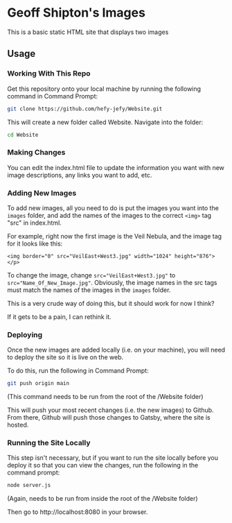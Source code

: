 # Geoff Shipton's Images

This is a basic static HTML site that displays two images

## Usage

### Working With This Repo
Get this repository onto your local machine by running the following command
in Command Prompt:

```bash
git clone https://github.com/hefy-jefy/Website.git
```
This will create a new folder called Website. Navigate into the folder:

```bash
cd Website
```

### Making Changes
You can edit the index.html file to update the information you want with new image descriptions,
any links you want to add, etc.

### Adding New Images
To add new images, all you need to do is put the images you want into the `images` folder,
and add the names of the images to the correct `<img>` tag "src" in index.html.

For example, right now the first image is the Veil Nebula, and the image tag for it looks like this:

`<img border="0" src="VeilEast+West3.jpg" width="1024" height="876"></p>`

To change the image, change `src="VeilEast+West3.jpg"` to `src="Name_Of_New_Image.jpg"`. 
Obviously, the image names in the src tags must match the names of the images in the `images` folder.


This is a very crude way of doing this, but it should work for now I think?

If it gets to be a pain, I can rethink it.

### Deploying
Once the new images are added locally (i.e. on your machine), you will need to deploy the
site so it is live on the web.

To do this, run the following in Command Prompt:

```bash
git push origin main
```
(This command needs to be run from the root of the /Website folder)

This will push your most recent changes (i.e. the new images) to Github.
From there, Github will push those changes to Gatsby, where the site is hosted.

### Running the Site Locally
This step isn't necessary, but if you want to run the site locally before you deploy it
so that you can view the changes, run the following in the command prompt:

```bash
node server.js
```
(Again, needs to be run from inside the root of the /Website folder)

Then go to http://localhost:8080 in your browser.